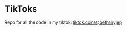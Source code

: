 # TikToks

Repo for all the code in my tiktok: [tiktok.com/@bethanyjep](https://www.tiktok.com/@bethanyjep)
